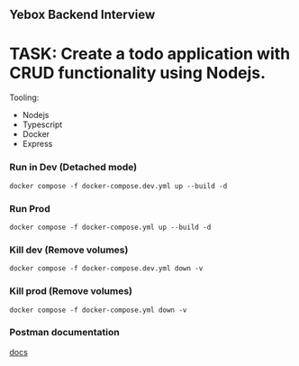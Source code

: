 ## Yebox Backend Interview

# TASK: Create a todo application with CRUD functionality using Nodejs.

Tooling:
- Nodejs
- Typescript
- Docker
- Express

### Run  in Dev (Detached mode)

``` docker compose -f docker-compose.dev.yml up --build -d ```

### Run Prod

``` docker compose -f docker-compose.yml up --build -d ```

### Kill dev (Remove volumes)
``` docker compose -f docker-compose.dev.yml down -v ```

### Kill prod (Remove volumes)
``` docker compose -f docker-compose.yml down -v ```

### Postman documentation
 [docs](https://documenter.getpostman.com/view/21867518/2s946icXEY)
